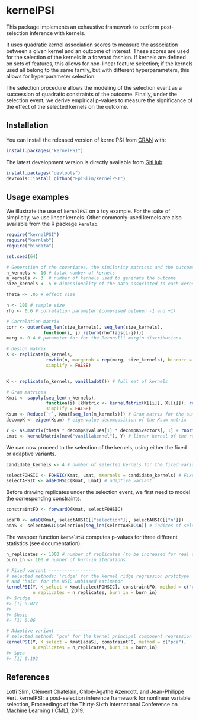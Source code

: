 
<!-- README.md is generated from README.Rmd. Please edit that file -->

# kernelPSI

This package implements an exhaustive framework to perform
post-selection inference with kernels.

It uses quadratic kernel association scores to measure the association
between a given kernel and an outcome of interest. These scores are used
for the selection of the kernels in a forward fashion. If kernels are
defined on sets of features, this allows for non-linear feature
selection; if the kernels used all belong to the same family, but with
different hyperparameters, this allows for hyperparameter selection.

The selection procedure allows the modeling of the selection event as a
succession of quadratic constraints of the outcome. Finally, under the
selection event, we derive empirical p-values to measure the
significance of the effect of the selected kernels on the outcome.

## Installation

You can install the released version of kernelPSI from
[CRAN](https://CRAN.R-project.org) with:

``` r
install.packages("kernelPSI")
```

The latest development version is directly available from
[GitHub](https://github.com):

<!--
The latest version is directly available from [GitHub](https://github.com):
-->

``` r
install.packages("devtools")
devtools::install_github("EpiSlim/kernelPSI")
```

## Usage examples

We illustrate the use of `kernelPSI` on a toy example. For the sake of
simplicity, we use linear kernels. Other commonly-used kernels are also
available from the R package `kernlab`.

``` r
require("kernelPSI")
require("kernlab")
require("bindata")

set.seed(64)

# Generation of the covariates, the similarity matrices and the outcome
n_kernels <- 10 # total number of kernels
m_kernels <- 3  # number of kernels used to generate the outcome
size_kernels <- 5 # dimensionality of the data associated to each kernel 

theta <- .05 # effect size

n <- 100 # sample size
rho <- 0.6 # correlation parameter (comprised between -1 and +1)

# Correlation matrix
corr <- outer(seq_len(size_kernels), seq_len(size_kernels),
              function(i, j) return(rho^(abs(i-j))))
marg <- 0.4 # parameter for for the Bernoulli margin distributions

# Design matrix
X <- replicate(n_kernels,
               rmvbin(n, margprob = rep(marg, size_kernels), bincorr = corr),
               simplify = FALSE)


K <- replicate(n_kernels, vanilladot()) # full set of kernels

# Gram matrices
Kmat <- sapply(seq_len(n_kernels),
               function(i) {kMatrix <- kernelMatrix(K[[i]], X[[i]]); return(as.kernelMatrix(kMatrix, center = TRUE))},
               simplify = FALSE)
Ksum <- Reduce(`+`, Kmat[seq_len(m_kernels)]) # Gram matrix for the sum kernel of the first m_kernels kernels
decompK <- eigen(Ksum) # eigenvalue decomposition of the Ksum matrix

Y <- as.matrix(theta * decompK$values[1] * decompK$vectors[, 1] + rnorm(n), ncol = 1) # response vector
Lmat <- kernelMatrix(new("vanillakernel"), Y) # linear kernel of the response
```

We can now proceed to the selection of the kernels, using either the
fixed or adaptive variants.

``` r
candidate_kernels <- 4 # number of selected kernels for the fixed variant

selectFOHSIC <- FOHSIC(Kmat, Lmat, mKernels = candidate_kernels) # Fixed variant
selectAHSIC <- adaFOHSIC(Kmat, Lmat) # adaptive variant
```

Before drawing replicates under the selection event, we first need to
model the corresponding constraints.

``` r
constraintFO <- forwardQ(Kmat, selectFOHSIC)

adaFO <- adaQ(Kmat, selectAHSIC[["selection"]], selectAHSIC[["n"]])
adaS <- selectAHSIC$selection[seq_len(selectAHSIC$n)] # indices of selected kernels
```

The wrapper function `kernelPSI` computes p-values for three different
statistics (see documentation).

``` r
n_replicates <- 1000 # number of replicates (to be increased for real use cases)
burn_in <- 100 # number of burn-in iterations

# Fixed variant ------------------
# selected methods: 'ridge' for the kernel ridge regression prototype 
# and 'hsic' for the HSIC unbiased estimator
kernelPSI(Y, K_select = Kmat[selectFOHSIC], constraintFO, method = c("ridge", "hsic"),  
          n_replicates = n_replicates, burn_in = burn_in)
#> $ridge
#> [1] 0.022
#> 
#> $hsic
#> [1] 0.06

# Adaptive variant ------------------
# selected method: 'pca' for the kernel principal component regression prototype
kernelPSI(Y, K_select = Kmat[adaS], constraintFO, method = c("pca"),
          n_replicates = n_replicates, burn_in = burn_in)
#> $pca
#> [1] 0.192
```

## References

Lotfi Slim, Clément Chatelain, Chloé-Agathe Azencott, and Jean-Philippe
Vert. kernelPSI: a post-selection inference framework for nonlinear
variable selection, Proceedings of the Thirty-Sixth International
Conference on Machine Learning (ICML), 2019.
